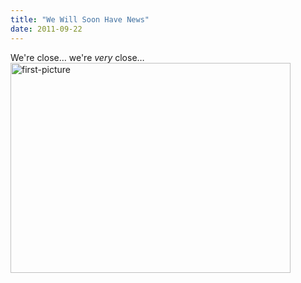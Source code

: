 ```yaml
---
title: "We Will Soon Have News"
date: 2011-09-22
---
```

We're close… we're <em>very</em> close…
<img alt="first-picture" src="@root/files/2011/09/first-picture.jpg" width="448" height="336" class="centered">
